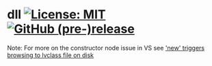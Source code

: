 # dll [![License: MIT](https://img.shields.io/badge/License-MIT-blue.svg)](https://github.com/etfovac/dll/blob/master/LICENSE.md) [![GitHub (pre-)release](https://img.shields.io/badge/release-0.1-yellow.svg)](https://github.com/etfovac/dll/releases/tag/0.1)


Note: For more on the constructor node issue in VS see <a href="https://github.com/etfovac/dll/issues/2#issue-673036198">'new' triggers browsing to lvclass file on disk</a>
